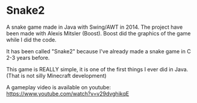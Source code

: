 # Snake2
A snake game made in Java with Swing/AWT in 2014. The project have been made with Alexis Mitsler (Boost). Boost did the graphics of the game while I did the code.

It has been called "Snake2" because I've already made a snake game in C 2-3 years before.

This game is REALLY simple, it is one of the first things I ever did in Java. (That is not silly Minecraft development)

A gameplay video is available on youtube: 
https://www.youtube.com/watch?v=v29dvghikqE
